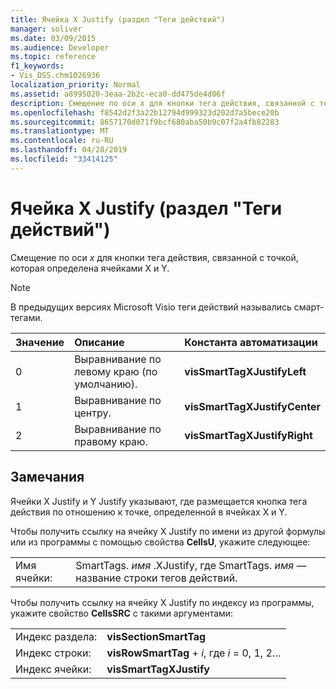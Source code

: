 ```yaml
---
title: Ячейка X Justify (раздел "Теги действий")
manager: soliver
ms.date: 03/09/2015
ms.audience: Developer
ms.topic: reference
f1_keywords:
- Vis_DSS.chm1026936
localization_priority: Normal
ms.assetid: a8995020-3eaa-2b2c-eca0-dd475de4d06f
description: Смещение по оси x для кнопки тега действия, связанной с точкой, которая определена ячейками X и Y.
ms.openlocfilehash: f8542d2f3a22b12794d999323d202d7a5bece20b
ms.sourcegitcommit: 8657170d071f9bcf680aba50b9c07f2a4fb82283
ms.translationtype: MT
ms.contentlocale: ru-RU
ms.lasthandoff: 04/28/2019
ms.locfileid: "33414125"
---
```

# <a name="x-justify-cell-action-tags-section"></a>Ячейка X Justify (раздел "Теги действий")

Смещение по оси *x* для кнопки тега действия, связанной с точкой, которая определена ячейками X и Y. 
  
> [!NOTE]
> В предыдущих версиях Microsoft Visio теги действий назывались смарт-тегами. 
  
|**Значение**|**Описание**|**Константа автоматизации**|
|:-----|:-----|:-----|
| 0  <br/> | Выравнивание по левому краю (по умолчанию).  <br/> |**visSmartTagXJustifyLeft** <br/> |
| 1  <br/> | Выравнивание по центру.  <br/> |**visSmartTagXJustifyCenter** <br/> |
| 2  <br/> | Выравнивание по правому краю.  <br/> |**visSmartTagXJustifyRight** <br/> |
   
## <a name="remarks"></a>Замечания

Ячейки X Justify и Y Justify указывают, где размещается кнопка тега действия по отношению к точке, определенной в ячейках X и Y. 
  
Чтобы получить ссылку на ячейку X Justify по имени из другой формулы или из программы с помощью свойства **CellsU**, укажите следующее: 
  
|||
|:-----|:-----|
| Имя ячейки:  <br/> | SmartTags.  *имя* .XJustify, где SmartTags. *имя* — название строки тегов действий.  <br/> |
   
Чтобы получить ссылку на ячейку X Justify по индексу из программы, укажите свойство **CellsSRC** с такими аргументами: 
  
|||
|:-----|:-----|
| Индекс раздела:  <br/> |**visSectionSmartTag** <br/> |
| Индекс строки:  <br/> |**visRowSmartTag** +  *i*, где *i* = 0, 1, 2…  <br/> |
| Индекс ячейки:  <br/> |**visSmartTagXJustify** <br/> |
   

